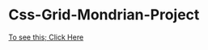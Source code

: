 # Css-Grid-Mondrian-Project

[To see this; Click Here](https://mondrian-css-grid-example.netlify.app/)
